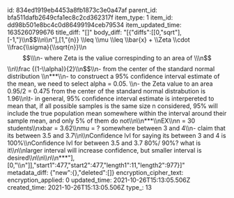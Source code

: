 id: 834ed1919eb4453a8fb1873c3e0a47af
parent_id: bfa511dafb2649cfa1ec8c2cd362317f
item_type: 1
item_id: dd98b501e8bc4c0d86499194ceb79534
item_updated_time: 1635260799676
title_diff: "[]"
body_diff: "[{\"diffs\":[[0,\"sqrt\"],[-1,\"}\\\n$$\\\n\\\n\"],[1,\"{n}} \\\\leq \\\\mu \\\\leq \\\\bar{x} + \\\\Zeta \\\\cdot  \\\\frac{\\\\sigma}{\\\\sqrt{n}}\\\n$$\\\n- where Zeta is the valiue correspinding to an area of \\\n$$\\\n\\\\frac {(1-\\\\alpha)}{2}\\\n$$\\\n- from the center of the standard normal distribution \\\n***\\\n- to construect a 95% confidence interval estimate of the mean, we need to select alpha = 0.05. \\\n- the Zeta value to an area 0.95/2 = 0.475 from the center of the standard normal distrabution is 1.96\\\n\\t- in general, 95% confidence interval estimate is interpereted to mean that, if all possible samples is the same size n considered, 95% will include the true population mean somewhere within the interval around their sample mean, and only 5% of them do not\\\n\\\n***\\\nEX\\\nn = 30 students\\\nxbar = 3.62\\\nmu = ? somewhere between 3 and 4\\\n- claim that its between 3.5 and 3.7\\\n\\\nConfidence lvl for saying its between 3 and 4 is 100%\\\nConfidence lvl for between 3.5 and 3.7 80%/ 90%? what is it\\\n\\\nlarger interval will increase confidence, but smaller interval is desired\\\n\\\n\\\n\\\n***\"],[0,\"\\\n\"]],\"start1\":477,\"start2\":477,\"length1\":11,\"length2\":977}]"
metadata_diff: {"new":{},"deleted":[]}
encryption_cipher_text: 
encryption_applied: 0
updated_time: 2021-10-26T15:13:05.506Z
created_time: 2021-10-26T15:13:05.506Z
type_: 13
